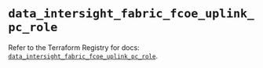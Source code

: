 # `data_intersight_fabric_fcoe_uplink_pc_role`

Refer to the Terraform Registry for docs: [`data_intersight_fabric_fcoe_uplink_pc_role`](https://registry.terraform.io/providers/ciscodevnet/intersight/1.0.71/docs/data-sources/fabric_fcoe_uplink_pc_role).
